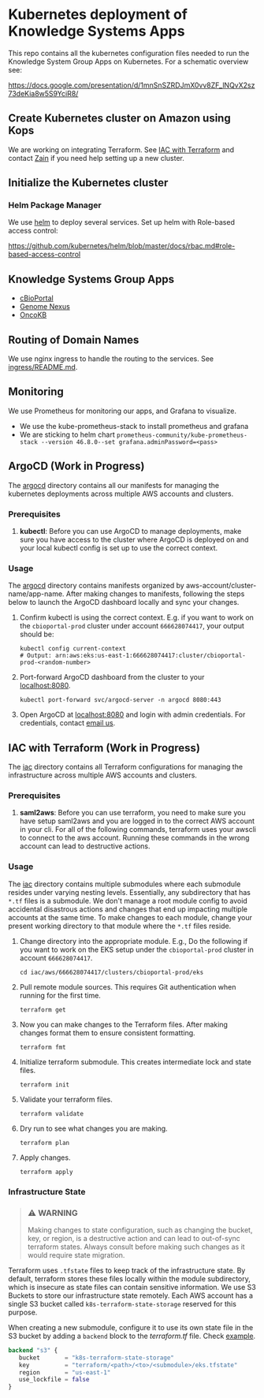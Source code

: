 # Kubernetes deployment of Knowledge Systems Apps
This repo contains all the kubernetes configuration files needed to run the Knowledge System Group Apps on Kubernetes. For a schematic overview see:

https://docs.google.com/presentation/d/1mnSnSZRDJmX0vv8ZF_lNQvX2sz73deKia8w5S9YciR8/

## Create Kubernetes cluster on Amazon using Kops
We are working on integrating Terraform. See [IAC with Terraform](#iac-with-terraform-work-in-progress) and contact [Zain](mailto:nasirz1@mskccc.org) if you need help setting up a new cluster.

## Initialize the Kubernetes cluster
### Helm Package Manager
We use [helm](https://github.com/kubernetes/helm) to deploy several services.
Set up helm with Role-based access control:

https://github.com/kubernetes/helm/blob/master/docs/rbac.md#role-based-access-control

## Knowledge Systems Group Apps
- [cBioPortal](public-eks/cbioportal-prod/README.md)
- [Genome Nexus](genome-nexus/README.md)
- [OncoKB](oncokb/README.md)



## Routing of Domain Names
We use nginx ingress to handle the routing to the services. See
[ingress/README.md](ingress/README.md).

## Monitoring
We use Prometheus for monitoring our apps, and Grafana to visualize.
- We use the kube-prometheus-stack to install prometheus and grafana
- We are sticking to helm chart `prometheus-community/kube-prometheus-stack --version 46.8.0--set grafana.adminPassword=<pass>`

## ArgoCD (Work in Progress)
The [argocd](/argocd) directory contains all our manifests for managing the kubernetes deployments across multiple AWS accounts and clusters.

### Prerequisites
1. **kubectl**: Before you can use ArgoCD to manage deployments, make sure you have access to the cluster where ArgoCD is deployed on and your local kubectl config is set up to use the correct context.

### Usage
The [argocd](/argocd) directory contains manifests organized by aws-account/cluster-name/app-name. After making changes to manifests, following the steps below to launch the ArgoCD dashboard locally and sync your changes.
1. Confirm kubectl is using the correct context. E.g. if you want to work on the `cbioportal-prod` cluster under account `666628074417`, your output should be:
   ```shell
   kubectl config current-context
   # Output: arn:aws:eks:us-east-1:666628074417:cluster/cbioportal-prod-<random-number>
   ```
2. Port-forward ArgoCD dashboard from the cluster to your [localhost:8080](localhost:8080).
   ```shell
   kubectl port-forward svc/argocd-server -n argocd 8080:443
   ```
3. Open ArgoCD at [localhost:8080](localhost:8080) and login with admin credentials. For credentials, contact [email us](mailto:nasirz1@mskcc.org).

## IAC with Terraform (Work in Progress)
The [iac](/iac) directory contains all Terraform configurations for managing the infrastructure across multiple AWS accounts and clusters.

### Prerequisites
1. **saml2aws**: Before you can use terraform, you need to make sure you have setup saml2aws and you are logged in to the correct AWS account in your cli. For all of the following commands, terraform uses your awscli to connect to the aws account. Running these commands in the wrong account can lead to destructive actions.

### Usage
The [iac](/iac) directory contains multiple submodules where each submodule resides under varying nesting levels. Essentially, any subdirectory that has `*.tf` files is a submodule. We don't manage a root module config to avoid accidental disastrous actions and changes that end up impacting multiple accounts at the same time. To make changes to each module, change your present working directory to that module where the `*.tf` files reside.
1. Change directory into the appropriate module. E.g., Do the following if you want to work on the EKS setup under the `cbioportal-prod` cluster in account `666628074417`.
   ```shell
   cd iac/aws/666628074417/clusters/cbioportal-prod/eks
   ```
2. Pull remote module sources. This requires Git authentication when running for the first time.
   ```shell
   terraform get
   ```
3. Now you can make changes to the Terraform files. After making changes format them to ensure consistent formatting.
   ```shell
   terraform fmt
   ```
3. Initialize terraform submodule. This creates intermediate lock and state files.
   ```shell
   terraform init
   ```
4. Validate your terraform files.
   ```shell
   terraform validate
   ```
4. Dry run to see what changes you are making.
   ```shell
   terraform plan
   ```
5. Apply changes.
   ```shell
   terraform apply
   ```
   
### Infrastructure State

> ### ⚠️ **WARNING**
> Making changes to state configuration, such as changing the bucket, key, or region, is a destructive action and can lead to out-of-sync terraform states. Always consult before making such changes as it would require state migration.

Terraform uses `.tfstate` files to keep track of the infrastructure state. By default, terraform stores these files locally within the module subdirectory, which is insecure as state files can contain sensitive information. We use S3 Buckets to store our infrastructure state remotely. Each AWS account has a single S3 bucket called `k8s-terraform-state-storage` reserved for this purpose.

When creating a new submodule, configure it to use its own state file in the S3 bucket by adding a `backend` block to the _terraform.tf_ file. Check [example](iac/aws/666628074417/clusters/cbioportal-prod/eks/terraform.tf).

```terraform
backend "s3" {
   bucket       = "k8s-terraform-state-storage"
   key          = "terraform/<path>/<to>/<submodule>/eks.tfstate"
   region       = "us-east-1"
   use_lockfile = false
}
```